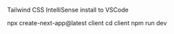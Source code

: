 
Tailwind CSS IntelliSense install to VSCode

npx create-next-app@latest client
cd client
npm run dev

